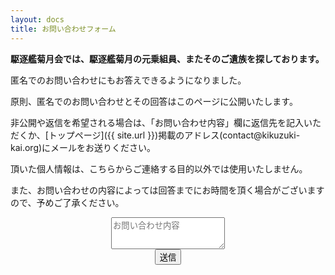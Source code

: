 ```yaml
---
layout: docs
title: お問い合わせフォーム
---
```


**駆逐艦菊月会では、駆逐艦菊月の元乗組員、またそのご遺族を探しております。**

匿名でのお問い合わせにもお答えできるようになりました。

原則、匿名でのお問い合わせとその回答はこのページに公開いたします。

非公開や返信を希望される場合は、「お問い合わせ内容」欄に返信先を記入いただくか、[トップページ]({{ site.url }})掲載のアドレス(contact@kikuzuki<span class="obfuscate">-</span>kai.org)にメールをお送りください。

頂いた個人情報は、こちらからご連絡する目的以外では使用いたしません。

また、お問い合わせの内容によっては回答までにお時間を頂く場合がございますので、予めご了承ください。

<div align="center">
<form action="https://docs.google.com/forms/u/0/d/e/1FAIpQLSddKcYQka0rpUjLfGIKcMNBxtr9kpNLQ-HUSd0_uDgcd3NtxA/formResponse" method="POST">
  <div class="form-group">
    <textarea class="controls" name="entry.1328278472" placeholder="お問い合わせ内容" rows="3" required></textarea>
  </div>
  <button type="submit" class="button">送信</button>
</form>
</div>
